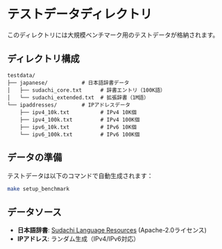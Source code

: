 # テストデータディレクトリ

このディレクトリには大規模ベンチマーク用のテストデータが格納されます。

## ディレクトリ構成

```
testdata/
├── japanese/           # 日本語辞書データ
│   ├── sudachi_core.txt      # 辞書エントリ（100K語）
│   └── sudachi_extended.txt  # 拡張辞書（1M語）
└── ipaddresses/        # IPアドレスデータ
    ├── ipv4_10k.txt          # IPv4 10K個
    ├── ipv4_100k.txt         # IPv4 100K個
    ├── ipv6_10k.txt          # IPv6 10K個
    └── ipv6_100k.txt         # IPv6 100K個
```

## データの準備

テストデータは以下のコマンドで自動生成されます：

```bash
make setup_benchmark
```

## データソース

- **日本語辞書**: [Sudachi Language Resources](https://registry.opendata.aws/sudachi/) (Apache-2.0ライセンス)
- **IPアドレス**: ランダム生成（IPv4/IPv6対応）